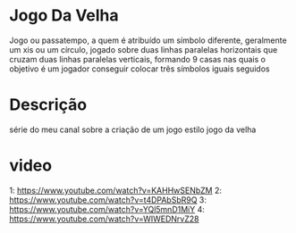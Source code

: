 # Jogo Da Velha
Jogo ou passatempo, a quem é atribuído um símbolo diferente, geralmente um xis ou um círculo, jogado sobre duas linhas paralelas horizontais que cruzam duas linhas paralelas verticais, formando 9 casas nas quais o objetivo é um jogador conseguir colocar três símbolos iguais seguidos

# Descrição
série do meu canal
sobre a criação de um jogo
estilo jogo da velha

# video
1: https://www.youtube.com/watch?v=KAHHwSENbZM
2: https://www.youtube.com/watch?v=t4DPAbSbR9Q
3: https://www.youtube.com/watch?v=YQl5mnD1MiY
4: https://www.youtube.com/watch?v=WIWEDNrvZ28
